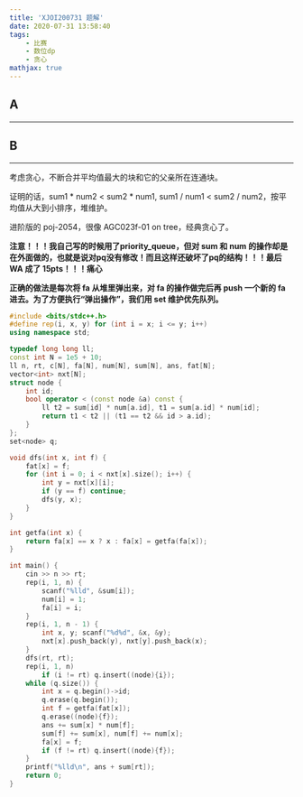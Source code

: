 ```yaml
---
title: 'XJOI200731 题解'
date: 2020-07-31 13:58:40
tags: 
    - 比赛
    - 数位dp
    - 贪心
mathjax: true
---
```


## A
-----



## B
-----

考虑贪心，不断合并平均值最大的块和它的父亲所在连通块。

证明的话，sum1 * num2 < sum2 * num1, sum1 / num1 < sum2 / num2，按平均值从大到小排序，堆维护。

进阶版的 poj-2054，很像 AGC023f-01 on tree，经典贪心了。

**注意！！！我自己写的时候用了priority_queue，但对 sum 和 num 的操作却是在外面做的，也就是说对pq没有修改！而且这样还破坏了pq的结构！！！最后 WA 成了 15pts！！！痛心**

**正确的做法是每次将 fa 从堆里弹出来，对 fa 的操作做完后再 push 一个新的 fa 进去。为了方便执行“弹出操作”，我们用 set 维护优先队列。**

``` c++
#include <bits/stdc++.h>
#define rep(i, x, y) for (int i = x; i <= y; i++)
using namespace std;

typedef long long ll;
const int N = 1e5 + 10;
ll n, rt, c[N], fa[N], num[N], sum[N], ans, fat[N];
vector<int> nxt[N];
struct node {
    int id;
    bool operator < (const node &a) const {
        ll t2 = sum[id] * num[a.id], t1 = sum[a.id] * num[id];
        return t1 < t2 || (t1 == t2 && id > a.id);
    }
};
set<node> q;

void dfs(int x, int f) {
    fat[x] = f;
    for (int i = 0; i < nxt[x].size(); i++) {
        int y = nxt[x][i];
        if (y == f) continue;
        dfs(y, x);
    }
}

int getfa(int x) {
    return fa[x] == x ? x : fa[x] = getfa(fa[x]);
}

int main() {
    cin >> n >> rt;
    rep(i, 1, n) {
        scanf("%lld", &sum[i]);
        num[i] = 1;
        fa[i] = i;
    }
    rep(i, 1, n - 1) {
        int x, y; scanf("%d%d", &x, &y);
        nxt[x].push_back(y), nxt[y].push_back(x);
    }
    dfs(rt, rt);
    rep(i, 1, n)
        if (i != rt) q.insert((node){i});
    while (q.size()) {
        int x = q.begin()->id;
        q.erase(q.begin());
        int f = getfa(fat[x]);
        q.erase((node){f});
        ans += sum[x] * num[f];
        sum[f] += sum[x], num[f] += num[x];
        fa[x] = f;
        if (f != rt) q.insert((node){f});
    }
    printf("%lld\n", ans + sum[rt]);
    return 0;
}
```